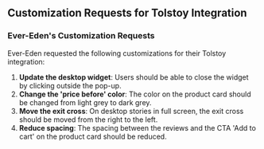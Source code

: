 ## Customization Requests for Tolstoy Integration

### Ever-Eden's Customization Requests

Ever-Eden requested the following customizations for their Tolstoy integration:

1. **Update the desktop widget**: Users should be able to close the widget by clicking outside the pop-up.
2. **Change the 'price before' color**: The color on the product card should be changed from light grey to dark grey.
3. **Move the exit cross**: On desktop stories in full screen, the exit cross should be moved from the right to the left.
4. **Reduce spacing**: The spacing between the reviews and the CTA 'Add to cart' on the product card should be reduced.